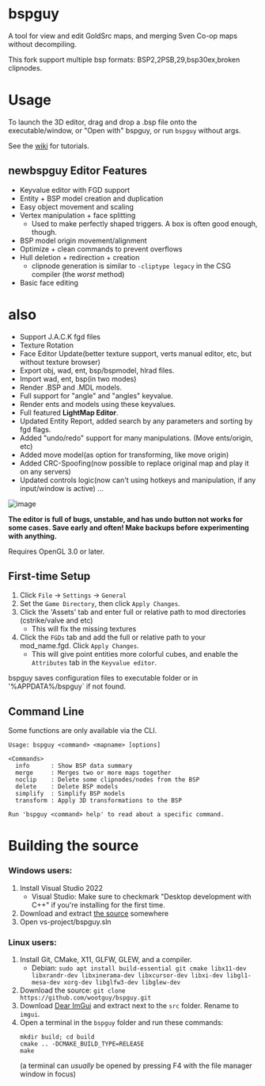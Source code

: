# bspguy
A tool for view and edit GoldSrc maps, and merging Sven Co-op maps without decompiling.

This fork support multiple bsp formats: BSP2,2PSB,29,bsp30ex,broken clipnodes.

# Usage
To launch the 3D editor, drag and drop a .bsp file onto the executable/window, or "Open with" bspguy, or run `bspguy` without args.

See the [wiki](https://github.com/wootguy/bspguy/wiki) for tutorials.

## newbspguy Editor Features
- Keyvalue editor with FGD support
- Entity + BSP model creation and duplication
- Easy object movement and scaling
- Vertex manipulation + face splitting
    - Used to make perfectly shaped triggers. A box is often good enough, though.
- BSP model origin movement/alignment
- Optimize + clean commands to prevent overflows
- Hull deletion + redirection + creation
  - clipnode generation is similar to `-cliptype legacy` in the CSG compiler (the _worst_ method)
- Basic face editing
# also
- Support J.A.C.K fgd files
- Texture Rotation
- Face Editor Update(better texture support, verts manual editor, etc, but without texture browser)
- Export obj, wad, ent, bsp/bspmodel, hlrad files.
- Import wad, ent, bsp(in two modes)
- Render .BSP and .MDL models.
- Full support for "angle" and "angles" keyvalue.
- Render ents and models using these keyvalues.
- Full featured **LightMap Editor**.
- Updated Entity Report, added search by any parameters and sorting by fgd flags.
- Added "undo/redo" support for many manipulations. (Move ents/origin, etc)
- Added move model(as option for transforming, like move origin)
- Added CRC-Spoofing(now possible to replace original map and play it on any servers)
- Updated controls logic(now can't using hotkeys and manipulation, if any input/window is active)
...

![image](https://user-images.githubusercontent.com/12087544/88471604-1768ac80-cec0-11ea-9ce5-13095e843ce7.png)

**The editor is full of bugs, unstable, and has undo button not works for some cases. 
Save early and often! Make backups before experimenting with anything.**

Requires OpenGL 3.0 or later.

## First-time Setup
1. Click `File` -> `Settings` -> `General`
2. Set the `Game Directory`, then click `Apply Changes`.
3. Click the 'Assets' tab and enter full or relative path to mod directories (cstrike/valve and etc)
    - This will fix the missing textures
4. Click the `FGDs` tab and add the full or relative path to your mod_name.fgd. Click `Apply Changes`.
    - This will give point entities more colorful cubes, and enable the `Attributes` tab in the `Keyvalue editor`.

bspguy saves configuration files to executable folder or in '%APPDATA%/bspguy` if not found.


## Command Line
Some functions are only available via the CLI.

```
Usage: bspguy <command> <mapname> [options]

<Commands>
  info      : Show BSP data summary
  merge     : Merges two or more maps together
  noclip    : Delete some clipnodes/nodes from the BSP
  delete    : Delete BSP models
  simplify  : Simplify BSP models
  transform : Apply 3D transformations to the BSP

Run 'bspguy <command> help' to read about a specific command.
```

# Building the source
### Windows users:
1. Install Visual Studio 2022
    * Visual Studio: Make sure to checkmark "Desktop development with C++" if you're installing for the first time. 
2. Download and extract [the source](https://github.com/UnrealKaraulov/newbspguy/archive/master.zip) somewhere
3. Open vs-project/bspguy.sln

### Linux users:
1. Install Git, CMake, X11, GLFW, GLEW, and a compiler.
    * Debian: `sudo apt install build-essential git cmake libx11-dev libxrandr-dev libxinerama-dev libxcursor-dev libxi-dev libgl1-mesa-dev xorg-dev libglfw3-dev libglew-dev`
2. Download the source: `git clone https://github.com/wootguy/bspguy.git`
3. Download [Dear ImGui](https://github.com/ocornut/imgui/releases/tag/v1.81) and extract next to the `src` folder. Rename to `imgui`.
4. Open a terminal in the `bspguy` folder and run these commands:
    ```
    mkdir build; cd build
    cmake .. -DCMAKE_BUILD_TYPE=RELEASE
    make
    ```
    (a terminal can _usually_ be opened by pressing F4 with the file manager window in focus)
